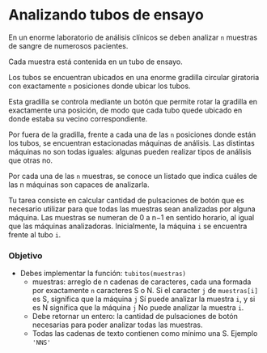 # Analizando tubos de ensayo

En un enorme laboratorio de análisis clínicos se deben analizar `n` muestras de sangre de numerosos pacientes.

Cada muestra está contenida en un tubo de ensayo.

Los tubos se encuentran ubicados en una enorme gradilla circular giratoria con exactamente `n` posiciones donde ubicar los tubos.

Esta gradilla se controla mediante un botón que permite rotar la gradilla en exactamente una posición, de modo que cada tubo quede ubicado en donde estaba su vecino correspondiente.

Por fuera de la gradilla, frente a cada una de las `n` posiciones donde están los tubos, se encuentran estacionadas máquinas de análisis. Las distintas máquinas no son todas iguales: algunas pueden realizar tipos de análisis que otras no.

Por cada una de las `n` muestras, se conoce un listado que indica cuáles de las n máquinas son capaces de analizarla.

Tu tarea consiste en calcular cantidad de pulsaciones de botón que es necesario utilizar para que todas las muestras sean analizadas por alguna máquina.
Las muestras se numeran de 0 a n−1 en sentido horario, al igual que las máquinas analizadoras. Inicialmente, la máquina `i` se encuentra frente al tubo `i`.

### Objetivo

- Debes implementar la función: `tubitos(muestras)`
  - muestras: arreglo de n cadenas de caracteres, cada una formada por exactamente `n` caracteres S o N. Si el caracter `j` de `muestras[i]` es S, significa que la máquina `j` Sí puede analizar la muestra `i`, y si es N significa que la máquina `j` No puede analizar la muestra `i`.
  - Debe retornar un entero: la cantidad de pulsaciones de botón necesarias para poder analizar todas las muestras.
  - Todas las cadenas de texto contienen como mínimo una S. Ejemplo `'NNS'`
